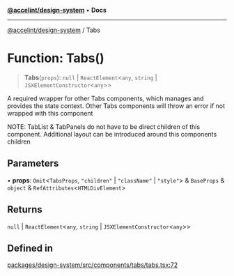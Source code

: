 [**@accelint/design-system**](../README.md) • **Docs**

***

[@accelint/design-system](../README.md) / Tabs

# Function: Tabs()

> **Tabs**(`props`): `null` \| `ReactElement`\<`any`, `string` \| `JSXElementConstructor`\<`any`\>\>

A required wrapper for other Tabs components, which manages
and provides the state context. Other Tabs components will
throw an error if not wrapped with this component

NOTE: TabList & TabPanels do not have to be direct children
of this component. Additional layout can be introduced around
this components children

## Parameters

• **props**: `Omit`\<`TabsProps`, `"children"` \| `"className"` \| `"style"`\> & `BaseProps` & `object` & `RefAttributes`\<`HTMLDivElement`\>

## Returns

`null` \| `ReactElement`\<`any`, `string` \| `JSXElementConstructor`\<`any`\>\>

## Defined in

[packages/design-system/src/components/tabs/tabs.tsx:72](https://github.com/gohypergiant/standard-toolkit/blob/258694cea8ed8bbd956b3cf5da47c2c9debcf127/packages/design-system/src/components/tabs/tabs.tsx#L72)
